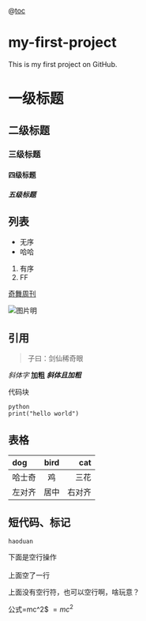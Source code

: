 @[toc](目录)

# my-first-project
This is my first project on GitHub.

# 一级标题
## 二级标题
### 三级标题
#### 四级标题
##### 五级标题

## 列表
- 无序
- 哈哈

1. 有序
2. FF

[奇舞周刊](https://weekly.75team.com/)

![图片明](https://p3-juejin.byteimg.com/tos-cn-i-k3u1fbpfcp/250ff6b2f4d6415aac83cb36f7780368~tplv-k3u1fbpfcp-zoom-in-crop-mark:1512:0:0:0.awebp)

## 引用
> 子曰：剑仙稀奇眼

*斜体字*
**加粗**
***斜体且加粗***

代码块
```
python
print("hello world")
```

## 表格
dog | bird | cat
:----|:----:|----:
哈士奇|鸡|三花
左对齐|居中|右对齐





## 短代码、标记
`haoduan`


下面是空行操作\
\
上面空了一行

上面没有空行符，也可以空行啊，啥玩意？



公式=mc^2$
$=mc^2$









